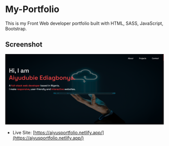 # My-Portfolio

This is my Front Web developer portfolio built with HTML, SASS, JavaScript, Bootstrap.

## Screenshot

![](public\Images\Projects\portfolio.PNG)

- Live Site: [https://aiyusportfolio.netlify.app/](https://aiyusportfolio.netlify.app/)
